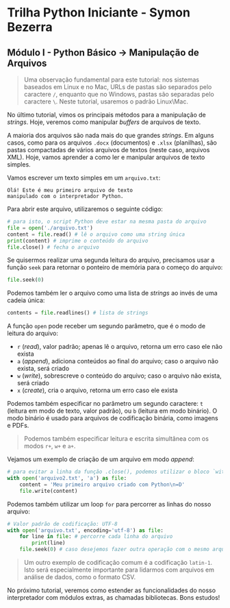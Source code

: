 # Trilha Python Iniciante - Symon Bezerra
## Módulo I - Python Básico → Manipulação de Arquivos

> Uma observação fundamental para este tutorial: nos sistemas baseados em Linux e no Mac, URLs de pastas são separados pelo caractere `/`, enquanto que no Windows, pastas são separadas pelo caractere `\`. Neste tutorial, usaremos o padrão Linux\Mac.

No último tutorial, vimos os principais métodos para a manipulação de *strings*. Hoje, veremos como manipular *buffers* de arquivos de texto.

A maioria dos arquivos são nada mais do que grandes *strings*. Em alguns casos, como para os arquivos `.docx` (documentos) e `.xlsx` (planilhas), são pastas compactadas de vários arquivos de textos (neste caso, arquivos XML). Hoje, vamos aprender a como ler e manipular arquivos de texto simples.

Vamos escrever um texto simples em um `arquivo.txt`:

```
Olá! Este é meu primeiro arquivo de texto
manipulado com o interpretador Python.
```

Para abrir este arquivo, utilizaremos o seguinte código:

```python
# para isto, o script Python deve estar na mesma pasta do arquivo
file = open('./arquivo.txt')
content = file.read() # lê o arquivo como uma string única
print(content) # imprime o conteúdo do arquivo
file.close() # fecha o arquivo
```

Se quisermos realizar uma segunda leitura do arquivo, precisamos usar a função `seek` para retornar o ponteiro de memória para o começo do arquivo:

```python
file.seek(0)
```

Podemos também ler o arquivo como uma lista de *strings* ao invés de uma cadeia única:

```python
contents = file.readlines() # lista de strings
```

A função `open` pode receber um segundo parâmetro, que é o modo de leitura do arquivo:

- `r` (*read*), valor padrão; apenas lê o arquivo, retorna um erro caso ele não exista
- `a` (*append*), adiciona conteúdos ao final do arquivo; caso o arquivo não exista, será criado
- `w` (*write*), sobrescreve o conteúdo do arquivo; caso o arquivo não exista, será criado
- `x` (*create*), cria o arquivo, retorna um erro caso ele exista

Podemos também especificar no parâmetro um segundo caractere: `t` (leitura em modo de texto, valor padrão), ou `b` (leitura em modo binário). O modo binário é usado para arquivos de codificação binária, como imagens e PDFs.

> Podemos também especificar leitura e escrita simultânea com os modos `r+`, `w+` e `a+`.

Vejamos um exemplo de criação de um arquivo em modo *append*:

```python
# para evitar a linha da função .close(), podemos utilizar o bloco `with`-`as`
with open('arquivo2.txt', 'a') as file:
    content = 'Meu primeiro arquivo criado com Python\n=D'
    file.write(content)
```

Podemos também utilizar um loop `for` para percorrer as linhas do nosso arquivo:

```python
# Valor padrão de codificação: UTF-8
with open('arquivo.txt', encoding='utf-8') as file:
    for line in file: # percorre cada linha do arquivo
        print(line)
    file.seek(0) # caso desejemos fazer outra operação com o mesmo arquivo
```

> Um outro exemplo de codificação comum é a codificação `latin-1`. Isto será especialmente importante para lidarmos com arquivos em análise de dados, como o formato CSV.

No próximo tutorial, veremos como estender as funcionalidades do nosso interpretador com módulos extras, as chamadas bibliotecas. Bons estudos!